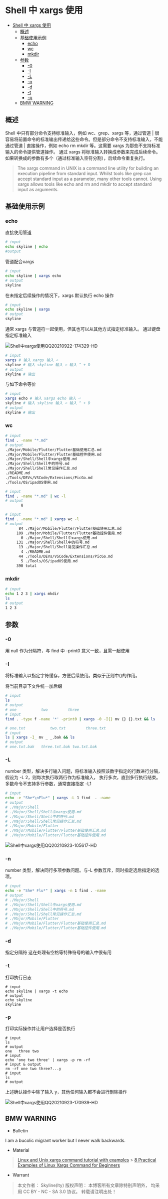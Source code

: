 # Shell 中 xargs 使用

<!-- @import "[TOC]" {cmd="toc" depthFrom=1 depthTo=6 orderedList=false} -->

<!-- code_chunk_output -->

- [Shell 中 xargs 使用](#shell-中-xargs-使用)
  - [概述](#概述)
  - [基础使用示例](#基础使用示例)
    - [echo](#echo)
    - [wc](#wc)
    - [mkdir](#mkdir)
  - [参数](#参数)
    - [-0](#-0)
    - [-I](#-i)
    - [-L](#-l)
    - [-n](#-n)
    - [-d](#-d)
    - [-t](#-t)
    - [-p](#-p)
  - [BMW WARNING](#bmw-warning)

<!-- /code_chunk_output -->

## 概述

Shell 中只有部分命令支持标准输入，例如 wc、grep、xargs 等，通过管道 | 很容易将前置命令的标准输出传递给这些命令。但是部分命令不支持标准输入，不能通过管道 | 直接操作，例如 echo rm mkdir 等。这需要 xargs 为那些不支持标准输入的命令提供管道操作。
通过 xargs 将标准输入转换成参数来完成后续命令。如果转换成的参数有多个（通过标准输入空符分割），后续命令重复执行。

> The xargs command in UNIX is a command line utility for building an execution pipeline from standard input. Whilst tools like grep can accept standard input as a parameter, many other tools cannot. Using xargs allows tools like echo and rm and mkdir to accept standard input as arguments.

## 基础使用示例

### echo

直接使用管道

```sh
# input
echo skyline | echo
#output

```

管道配合xargs

```sh
# input
echo skyline | xargs echo
# output
skyline
```

在未指定后续操作的情况下，xargs 默认执行 echo 操作

```sh
# input
echo skyline | xargs
# output
skyline
```

通常 xargs 与管道符一起使用，但其也可以从其他方式指定标准输入。
通过键盘指定标准输入

![Shell中xargs使用QQ20210922-174329-HD](https://raw.githubusercontent.com/skylinety/blog-pics/master/imgs/Shell%E4%B8%ADxargs%E4%BD%BF%E7%94%A8QQ20210922-174329-HD.gif)

```sh
# input
xargs # 输入 xargs 输入 ⏎
skyline # 输入 skyline 输入 ⏎ 输入 ^ + D
# output
skyline # 输出
```

与如下命令等价

```sh
# input
xargs echo # 输入 xargs echo 输入 ⏎
skyline # 输入 skyline 输入 ⏎ 输入 ^ + D
# output
skyline # 输出
```

### wc

```sh
# input
find . -name "*.md"
# output
./Major/Mobile/Flutter/Flutter基础使用汇总.md
./Major/Mobile/Flutter/Flutter基础控件使用.md
./Major/Shell/Shell中xargs使用.md
./Major/Shell/Shell中的符号.md
./Major/Shell/Shell常见操作汇总.md
./README.md
./Tools/DEVs/VSCode/Extensions/PicGo.md
./Tools/OS/ipadOS使用.md
```

```sh
# input
find . -name "*.md" | wc -l
# output
       8
```

```sh
# input
find . -name "*.md" | xargs wc -l
# output
      84 ./Major/Mobile/Flutter/Flutter基础使用汇总.md
     109 ./Major/Mobile/Flutter/Flutter基础控件使用.md
       0 ./Major/Shell/Shell中xargs使用.md
     131 ./Major/Shell/Shell中的符号.md
      13 ./Major/Shell/Shell常见操作汇总.md
       4 ./README.md
      44 ./Tools/DEVs/VSCode/Extensions/PicGo.md
       5 ./Tools/OS/ipadOS使用.md
     390 total
```

### mkdir

```sh
# input
echo 1 2 3 | xargs mkdir
ls
# output
1 2 3
```

## 参数

### -0

用 null 作为分隔符，与 find 中 -print0 意义一致，且需一起使用

### -I

将标准输入以指定字符缓存，方便后续使用。类似于正则中()的作用。

将当前目录下文件统一加后缀

```sh
# input
ls
# output
# one           two         three
# input
find . -type f -name '*' -print0 | xargs -0 -I{} mv {} {}.txt && ls

# one.txt           two.txt         three.txt
# input
ls | xargs -I_ mv _ _.bak && ls
# output
# one.txt.bak   three.txt.bak two.txt.bak
```

### -L

number 类型，解决多行输入问题，将标准输入按照该数字指定的行数进行分隔，假设为 -L 2，则每次执行取两行作为标准输入，
执行多次，直到多行执行结束。
多数命令不支持多行参数，通常直接指定 -L1

```sh
# input
echo -e "She*\nFlu*" | xargs -L 1 find  . -name
# output
# ./Major/Shell
# ./Major/Shell/Shell中xargs使用.md
# ./Major/Shell/Shell中的符号.md
# ./Major/Shell/Shell常见操作汇总.md
# ./Major/Mobile/Flutter
# ./Major/Mobile/Flutter/Flutter基础使用汇总.md
# ./Major/Mobile/Flutter/Flutter基础控件使用.md
```

![Shell中xargs使用QQ20210923-105617-HD](https://raw.githubusercontent.com/skylinety/blog-pics/master/imgs/Shell%E4%B8%ADxargs%E4%BD%BF%E7%94%A8QQ20210923-105617-HD.gif)

### -n

number 类型，解决同行多项参数问题。与-L 参数互斥，同时指定选后指定的选项。

```sh
# input
echo -e "She* Flu*" | xargs -n 1 find . -name
# output
# ./Major/Shell
# ./Major/Shell/Shell中xargs使用.md
# ./Major/Shell/Shell中的符号.md
# ./Major/Shell/Shell常见操作汇总.md
# ./Major/Mobile/Flutter
# ./Major/Mobile/Flutter/Flutter基础使用汇总.md
# ./Major/Mobile/Flutter/Flutter基础控件使用.md
```

### -d

指定分隔符
这在处理有空格等特殊符号的输入中很有用

### -t

打印执行日志

```
# input
echo skyline | xargs -t echo
# output
echo skyline
skyline
```

### -p

打印实际操作并让用户选择是否执行

```
# input
ls
# output
one   three two
# input
echo 'one two three' | xargs -p rm -rf
# input & output
rm -rf one two three?...y
# input
ls
# output

```

上述确认操作中除了输入 y，其他任何输入都不会进行删除操作

![Shell中xargs使用QQ20210923-170939-HD](https://raw.githubusercontent.com/skylinety/blog-pics/master/imgs/Shell%E4%B8%ADxargs%E4%BD%BF%E7%94%A8QQ20210923-170939-HD.gif)

## BMW WARNING

* Bulletin

I am a bucolic migrant worker but I never walk backwards.

* Material

> [Linux and Unix xargs command tutorial with examples](https://shapeshed.com/unix-xargs/) > [8 Practical Examples of Linux Xargs Command for Beginners](https://www.howtoforge.com/tutorial/linux-xargs-command/)

* Warrant

> 本文作者： Skyline(lty)
> 版权声明： 本博客所有文章除特别声明外， 均采用 CC BY - NC - SA 3.0 协议。 转载请注明出处！
